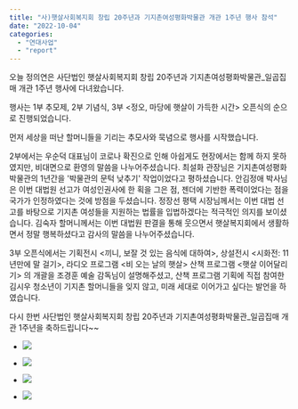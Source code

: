 ```yaml
---
title: "사)햇살사회복지회 창립 20주년과 기지촌여성평화박물관 개관 1주년 행사 참석"
date: "2022-10-04"
categories: 
  - "연대사업"
  - "report"
---
```


오늘 정의연은 사단법인 햇살사회복지회 창립 20주년과 기지촌여성평화박물관\_일곱집매 개관 1주년 행사에 다녀왔습니다.

행사는 1부 추모제, 2부 기념식, 3부 <정오, 마당에 햇살이 가득한 시간> 오픈식의 순으로 진행되었습니다.

먼저 세상을 떠난 할머니들을 기리는 추모사와 묵념으로 행사를 시작했습니다.

2부에서는 우순덕 대표님이 코로나 확진으로 인해 아쉽게도 현장에서는 함께 하지 못하였지만, 비대면으로 환영의 말씀을 나누어주셨습니다. 최설화 관장님은 기지촌여성평화박물관의 1년간을 '박물관의 문턱 낮추기' 작업이었다고 평하셨습니다. 안김정애 박사님은 이번 대법원 선고가 여성인권사에 한 획을 그은 점, 젠더에 기반한 폭력이었다는 점을 국가가 인정하였다는 것에 방점을 두셨습니다. 정장선 평택 시장님께서는 이번 대법 선고를 바탕으로 기지촌 여성들을 지원하는 법률을 입법하겠다는 적극적인 의지를 보이셨습니다. 김숙자 할머니께서는 이번 대법원 판결을 통해 웃으면서 햇살복지회에서 생활하면서 정말 행복하셨다고 감사의 말씀을 나누어주셨습니다.

3부 오픈식에서는 기획전시 <끼니, 보잘 것 있는 음식에 대하여>, 상설전시 <시화전: 11년만에 말 걸기>, 라디오 프로그램 <비 오는 날의 햇살> 산책 프로그램 <햇살 이어달리기> 의 개괄을 조경훈 예술 감독님이 설명해주셨고, 산책 프로그램 기획에 직접 참여한 김시우 청소년이 기지촌 할머니들을 잊지 않고, 미래 세대로 이어가고 싶다는 발언을 하였습니다.

다시 한번 사단법인 햇살사회복지회 창립 20주년과 기지촌여성평화박물관\_일곱집매 개관 1주년을 축하드립니다~~

- ![](https://womenandwar.net/kr/wp-content/uploads/2022/10/20221004_111456-1024x577.jpg)
    
- ![](https://womenandwar.net/kr/wp-content/uploads/2022/10/20221004_111602-1024x577.jpg)
    
- ![](https://womenandwar.net/kr/wp-content/uploads/2022/10/20221004_113215-1024x577.jpg)
    
- ![](https://womenandwar.net/kr/wp-content/uploads/2022/10/20221004_123011-1024x577.jpg)
